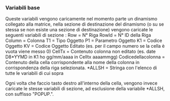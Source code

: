 ### Variabili base

Queste variabili vengono caricamente nel momento parte un dinamismo collegato alla matrice, nella sezione di destinazione del dinamismo (o su se stessa se non esiste una sezione di destinazione) vengono caricate le seguenti variabili di sezione : 
Row = N° Riga
RowId = N° ID della Riga
Column = Colonna
T1 = Tipo Oggetto
P1 = Parametro Oggetto
K1 = Codice Oggetto
KV = Codice Oggetto Editato (es. per il campo numero se la cella è vuota viene messo 0)
CellTx = Contenuto colonna non editato (es. date D8\*YYMD in K1 ho gg/mm/aaaa in Celltx aaaammgg)
Codicedellacolonna = Contenuto della cella corrispondente alla nome della colonna in corrispondenza della riga selezionata.
\*ALLSH = Stringa con l'elenco di tutte le variabili di cui sopra

Ogni volta che faccio tasto destro all'interno della cella, vengono invece caricate le stesse variabili di sezione, ad esclusione della variabile \*ALLSH, con suffisso "POPUP.".
